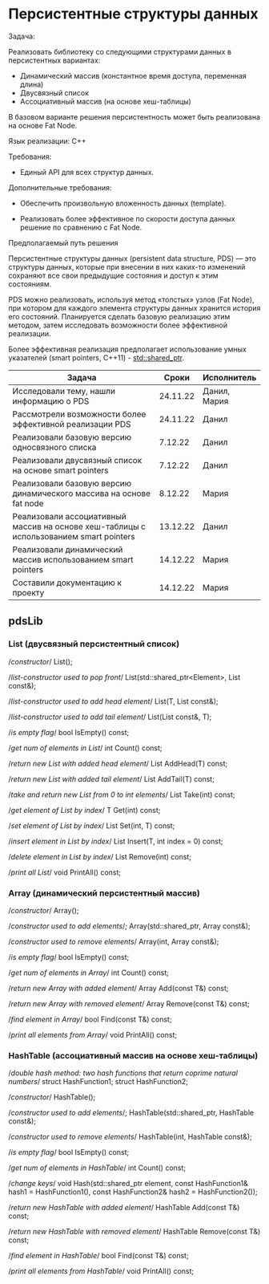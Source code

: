 # Персистентные структуры данных

Задача:

Реализовать библиотеку со следующими структурами данных в персистентных вариантах:

* Динамический массив (константное время доступа, переменная длина)
* Двусвязный список
* Ассоциативный массив (на основе хеш-таблицы)

В базовом варианте решения персистентность может быть реализована на основе Fat Node.

Язык реализации: C++

Требования:

* Единый API для всех структур данных.

Дополнительные требования:

* Обеспечить произвольную вложенность данных (template).

* Реализовать более эффективное по скорости доступа данных решение по сравнению с Fat Node.

Предполагаемый путь решения

Персистентные структуры данных (persistent data structure, PDS) — это структуры данных, которые при внесении в них каких-то изменений сохраняют все свои предыдущие состояния и доступ к этим состояниям.

PDS можно реализовать, используя метод «толстых» узлов (Fat Node), при котором для каждого элемента структуры данных хранится история его состояний. Планируется сделать базовую реализацию этим методом, затем исследовать возможности более эффективной реализации.

Более эффективная реализация предполагает использование умных указателей (smart pointers, C++11) - [std::shared_ptr](https://en.cppreference.com/w/cpp/memory/shared_ptr).

Задача  | Сроки | Исполнитель
------------- | ------------- | -------------
Исследовали тему, нашли информацию о PDS | 24.11.22 | Данил, Мария
Рассмотрели возможности более эффективной реализации PDS | 24.11.22 | Данил
Реализовали базовую версию односвязного списка | 7.12.22 | Данил
Реализовали двусвязный список на основе smart pointers | 7.12.22 | Данил
Реализовали базовую версию динамического массива на основе fat node | 8.12.22 | Мария
Реализовали ассоциативный массив на основе хеш-таблицы с использованием smart pointers | 13.12.22 | Данил
Реализовали динамический массив использованием smart pointers | 14.12.22 | Мария
Составили документацию к проекту | 14.12.22 | Мария

## pdsLib
### List (двусвязный персистентный список)

/*constructor*/
List();

/*list-constructor used to pop front*/
List(std::shared_ptr<Element<T>>, List const&);

/*list-constructor used to add head element*/
List(T, List const&);

/*list-constructor used to add tail element*/
List(List const&, T);

/*is empty flag*/
bool IsEmpty() const;

/*get num of elements in List*/
int Count() const;

/*return new List with added head element*/
List<T> AddHead(T) const;

/*return new List with added tail element*/
List<T> AddTail(T) const;

/*take and return new List from 0 to int elements*/
List<T> Take(int) const;

/*get element of List by index*/
T Get(int) const;

/*set element of List by index*/
List<T> Set(int, T) const;

/*insert element in List by index*/
List<T> Insert(T, int index = 0) const;

/*delete element in List by index*/
List Remove(int) const;

/*print all List*/
void PrintAll() const;

### Array (динамический персистентный массив)

/*constructor*/
Array();

/*constructor used to add elements*/;
Array(std::shared_ptr<Element>, Array const&);

/*constructor used to remove elements*/
Array(int, Array const&);

/*is empty flag*/
bool IsEmpty() const;

/*get num of elements in Array*/
int Count() const;

/*return new Array with added element*/
Array Add(const T&) const;
		
/*return new Array with removed element*/
Array Remove(const T&) const;

/*find element in Array*/
bool Find(const T&) const;
		
/*print all elements from Array*/
void PrintAll() const;

### HashTable (ассоциативный массив на основе хеш-таблицы)

/*double hash method:
two hash functions that return coprime natural numbers*/
struct HashFunction1;
struct HashFunction2;

/*constructor*/
HashTable();

/*constructor used to add elements*/;
HashTable(std::shared_ptr<Element>, HashTable const&);

/*constructor used to remove elements*/
HashTable(int, HashTable const&);

/*is empty flag*/
bool IsEmpty() const;

/*get num of elements in HashTable*/
int Count() const;

/*change keys*/
void Hash(std::shared_ptr<Element> element, const HashFunction1& hash1 = HashFunction1(), const HashFunction2& hash2 = HashFunction2());

/*return new HashTable with added element*/
HashTable Add(const T&) const;
		
/*return new HashTable with removed element*/
HashTable Remove(const T&) const;

/*find element in HashTable*/
bool Find(const T&) const;
		
/*print all elements from HashTable*/
void PrintAll() const;
